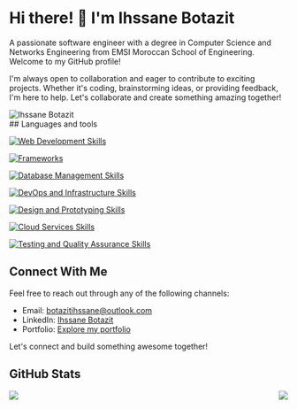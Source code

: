 # Hi there! 👋 I'm Ihssane Botazit

<div class="border border-gray-300 rounded-lg p-6 shadow-md flex items-center">
    <div>
        <p class="text-gray-700">A passionate software engineer with a degree in Computer Science and Networks Engineering from EMSI Moroccan School of Engineering. Welcome to my GitHub profile!</p>
        <p class="text-gray-700">I'm always open to collaboration and eager to contribute to exciting projects. Whether it's coding, brainstorming ideas, or providing feedback, I'm here to help. Let's collaborate and create something amazing together!</p>
    </div>
    <img src="/public/images/avatar.png" alt="Ihssane Botazit" class="ml-auto">
</div>
## Languages and tools

[![Web Development Skills](https://skillicons.dev/icons?i=c,cpp,cs,java,python,js,html,css,bootstrap,php,sass,tailwind,ts,dart,solidity)](https://skillicons.dev)

[![Frameworks ](https://skillicons.dev/icons?i=angular,django,nextjs,react,spring,flutter,maven,vite)](https://skillicons.dev)

[![Database Management Skills](https://skillicons.dev/icons?i=mysql,postgres,sqlite)](https://skillicons.dev)

[![DevOps and Infrastructure Skills](https://skillicons.dev/icons?i=docker,jenkins,rabbitmq,kafka,linux,vercel,git,github,gitlab)](https://skillicons.dev)

[![Design and Prototyping Skills](https://skillicons.dev/icons?i=figma)](https://skillicons.dev)

[![Cloud Services Skills](https://skillicons.dev/icons?i=firebase)](https://skillicons.dev)

[![Testing and Quality Assurance Skills](https://skillicons.dev/icons?i=jest,postman)](https://skillicons.dev)

## Connect With Me

Feel free to reach out through any of the following channels:

- Email: [botazitihssane@outlook.com](mailto:botazitihssane@outlook.com)
- LinkedIn: [Ihssane Botazit](https://www.linkedin.com/in/ihssanebotazit/)
- Portfolio: [Explore my portfolio](https://portfolio-ihssane-projects.vercel.app/)

Let's connect and build something awesome together!

## GitHub Stats

<div style="display: flex; justify-content: space-between;">
    <img src="https://github-readme-stats.vercel.app/api?username=botazitihssane&show_icons=true&theme=radical&hide=issues&rank_icon=github&include_all_commits=true">
    <img src="https://github-readme-stats.vercel.app/api/top-langs/?username=botazitihssane&hide_progress=true&hide=html,css&theme=radical">
</div>

[//]: # ([![Ihssane's WakaTime stats]&#40;https://github-readme-stats.vercel.app/api/wakatime?username=botazitihssane&theme=radical&layout=compact&#41;]&#40;https://github.com/anuraghazra/github-readme-stats&#41;)

